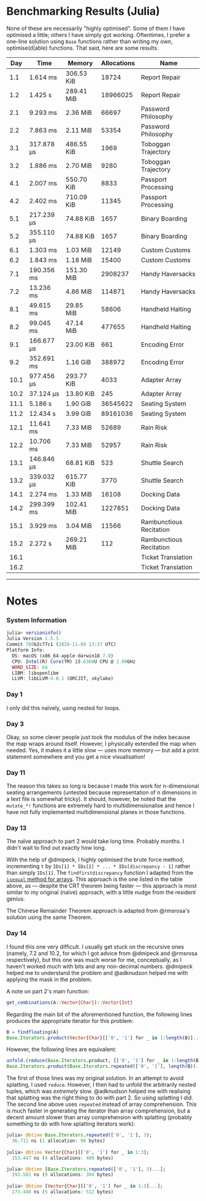 # Benchmarking Results (Julia)

None of these are necessarily "highly optimised".  Some of them I have optimised a little; others I have simply got working.  Oftentimes, I prefer a one-line solution using `Base` functions rather than writing my own, optimise(d|able) functions.  That said, here are some results.

Day | Time | Memory | Allocations | Name
--- | --- | --- | --- | ---
1.1 | 1.614 ms | 306.53 KiB | 18724 | Report Repair
1.2 | 1.425 s | 289.41 MiB | 18966025 | Report Repair
2.1 | 9.293 ms | 2.36 MiB | 66697 | Password Philosophy
2.2 | 7.863 ms | 2.11 MiB | 53354 | Password Philosophy
3.1 | 317.878 μs | 486.55 KiB | 1969 | Toboggan Trajectory
3.2 | 1.886 ms | 2.70 MiB | 9280 | Toboggan Trajectory
4.1 | 2.007 ms | 550.70 KiB | 8833 | Passport Processing
4.2 | 2.402 ms | 710.09 KiB | 11345 | Passport Processing
5.1 | 217.239 μs | 74.88 KiB | 1657 | Binary Boarding
5.2 | 355.110 μs | 74.88 KiB | 1657 | Binary Boarding
6.1 | 1.303 ms | 1.03 MiB | 12149 | Custom Customs
6.2 | 1.843 ms | 1.18 MiB | 15400 | Custom Customs
7.1 | 190.356 ms | 151.30 MiB | 2908237 | Handy Haversacks
7.2 | 13.236 ms | 4.86 MiB | 114871 | Handy Haversacks
8.1 | 49.615 ms | 29.85 MiB | 58606 | Handheld Halting
8.2 | 99.045 ms | 47.14 MiB | 477655 | Handheld Halting
9.1 | 166.677 μs | 23.00 KiB | 661 | Encoding Error
9.2 | 352.691 ms | 1.16 GiB | 388972 | Encoding Error
10.1 | 977.456 μs | 293.77 KiB | 4033 | Adapter Array
10.2 | 37.124 μs | 13.80 KiB | 245 | Adapter Array
11.1 | 5.186 s | 1.90 GiB | 36545622 | Seating System
11.2 | 12.434 s | 3.99 GiB | 89161036 | Seating System
12.1 | 11.641 ms | 7.33 MiB | 52689 | Rain Risk
12.2 | 10.706 ms | 7.33 MiB | 52957 | Rain Risk
13.1 | 146.846 μs | 68.81 KiB | 523 | Shuttle Search
13.2 | 339.032 μs | 615.77 KiB | 3770 | Shuttle Search
14.1 | 2.274 ms | 1.33 MiB | 16108 | Docking Data
14.2 | 299.399 ms | 102.41 MiB | 1227851 | Docking Data
15.1 | 3.929 ms | 3.04 MiB | 11566 | Rambunctious Recitation
15.2 | 2.272 s | 269.21 MiB | 112 | Rambunctious Recitation
16.1 |  |  |  | Ticket Translation
16.2 |  |  |  | Ticket Translation

---

# Notes

### System Information

```julia
julia> versioninfo()
Julia Version 1.5.3
Commit 788b2c77c1 (2020-11-09 13:37 UTC)
Platform Info:
  OS: macOS (x86_64-apple-darwin18.7.0)
  CPU: Intel(R) Core(TM) i5-6360U CPU @ 2.00GHz
  WORD_SIZE: 64
  LIBM: libopenlibm
  LLVM: libLLVM-9.0.1 (ORCJIT, skylake)
```

### Day 1

I only did this naïvely, using nested for loops.

### Day 3

Okay, so some clever people just took the modulus of the index because the map wraps around itself.  However, I physically extended the map when needed.  Yes, it makes it a little slow &mdash; uses more memory &mdash; but add a print statement somewhere and you get a nice visualisation!

### Day 11

The reason this takes so long is because I made this work for n-dimensional seating arrangements (untested because representation of n dimensions in a text file is somewhat tricky).  It should, however, be noted that the `mutate_*!` functions are extremely hard to multidimensionalise and hence I have not fully implemented multidimensional planes in those functions.

### Day 13

The naïve approach to part 2 would take long time.  Probably months.  I didn't wait to find out exactly how long.
<!-- ```julia
$ julia --threads=5 # 6 CPUs allocated to this task, with min 20G RAM

julia> @btime find_timestamp_brute_force(parse_input(datafile));

julia> versioninfo()
Julia Version 1.5.1
Commit 697e782ab8 (2020-08-25 20:08 UTC)
Platform Info:
  OS: Linux (x86_64-pc-linux-gnu)
  CPU: Intel(R) Xeon(R) CPU E5-2683 v4 @ 2.10GHz
  WORD_SIZE: 64
  LIBM: libopenlibm
  LLVM: libLLVM-9.0.1 (ORCJIT, broadwell)
``` -->

With the help of @dmipeck, I highly optimised the brute force method, incrementing `t` by `IDs[1] * IDs[2] * ... * IDs[discrepancy - 1]` rather than simply `IDs[1]`.  The `findfirstdiscrepancy` function I adapted from the [`isequal` method for arrays](https://github.com/JuliaLang/julia/blob/master/base/abstractarray.jl#L1950-L1961).  This approach is the one listed in the table above, as &mdash; despite the CRT theorem being faster &mdash; this approach is most similar to my original (naïve) approach, with a little nudge from the resident genius.

The Chinese Remainder Theorem approach is adapted from @rmsrosa's solution using the same Theorem.

### Day 14

I found this one very difficult.  I usually get stuck on the recursive ones (namely, 7.2 and 10.2, for which I got advice from @dmipeck and @rmsrosa respectively), but this one was much worse for me, conceptually, as I haven't worked much with bits and any non-decimal numbers.  @dmipeck helped me to understand the problem and @adknudson helped me with applying the mask in the problem.  

A note on part 2's main function:
```julia
get_combinations(A::Vector{Char})::Vector{Int}
```
Regarding the main bit of the aforementioned function, the following lines produces the appropriate iterator for this problem:
```julia
B = findfloating(A)
Base.Iterators.product(Vector{Char}[['0', '1'] for _ in 1:length(B)]...)
```
However, the following lines are equivalent:
```julia
unfold.(reduce(Base.Iterators.product, [['0', '1'] for _ in 1:length(B)]))
Base.Iterators.product(Base.Iterators.repeated(['0', '1'], length(B))...)
```

The first of those lines was my original solution.  In an attempt to avoid splatting, I used `reduce`.  However, I then had to unfold the arbitrarily nested tuples, which was *extremely* slow.  @adknudson helped me with realising that splatting was the right thing to do with part 2.  So using splatting I did.  The second line above uses `repeated` instead of array comprehension.  This is much faster in generating the iterator than array comprehension, but a decent amount slower than array comprehension with splatting (probably something to do with how splatting iterators work):
```julia
julia> @btime Base.Iterators.repeated(['0', '1'], 3);
  36.711 ns (1 allocation: 96 bytes)
  
julia> @btime Vector{Char}[['0', '1'] for _ in 1:3];
  153.447 ns (4 allocations: 400 bytes)

julia> @btime [Base.Iterators.repeated(['0', '1'], 3)...];
  392.582 ns (9 allocations: 384 bytes)
  
julia> @btime [Vector{Char}[['0', '1'] for _ in 1:3]...];
  273.446 ns (5 allocations: 512 bytes)
```
